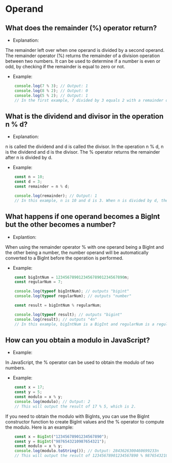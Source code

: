 # Operand

## What does the remainder (%) operator return?

- Explanation:

The remainder left over when one operand is divided by a second operand.
The remainder operator (%) returns the remainder of a division operation between two numbers. It can be used to determine if a number is even or odd, by checking if the remainder is equal to zero or not.

- Example:

```js
    console.log(7 % 3); // Output: 1
    console.log(8 % 2); // Output: 0
    console.log(5 % 2); // Output: 1
    // In the first example, 7 divided by 3 equals 2 with a remainder of 1, so the output is 1. In the second example, 8 divided by 2 equals 4 with no remainder, so the output is 0. In the third example, 5 divided by 2 equals 2 with a remainder of 1, so the output is 1.
```

## What is the dividend and divisor in the operation n % d?

- Explanation:

n is called the dividend and d is called the divisor.
In the operation n % d, n is the dividend and d is the divisor. The % operator returns the remainder after n is divided by d.

- Example:

```js
    const n = 10;
    const d = 3;
    const remainder = n % d;

    console.log(remainder); // Output: 1
    // In this example, n is 10 and d is 3. When n is divided by d, the remainder is 1, so remainder is assigned the value of 1.
```

## What happens if one operand becomes a BigInt but the other becomes a number?

- Explantion:

When using the remainder operator % with one operand being a BigInt and the other being a number, the number operand will be automatically converted to a BigInt before the operation is performed.

- Example:

```js
    const bigIntNum = 123456789012345678901234567890n;
    const regularNum = 7;

    console.log(typeof bigIntNum); // outputs "bigint"
    console.log(typeof regularNum); // outputs "number"

    const result = bigIntNum % regularNum;

    console.log(typeof result); // outputs "bigint"
    console.log(result); // outputs "4n"
    // In this example, bigIntNum is a BigInt and regularNum is a regular number. When the % operator is used to calculate the remainder of bigIntNum divided by regularNum, the number regularNum is automatically converted to a BigInt before the operation is performed. The result of the operation is also a BigInt.
```

## How can you obtain a modulo in JavaScript?

- Example: 

In JavaScript, the % operator can be used to obtain the modulo of two numbers.

- Example:

```js
    const x = 17;
    const y = 5;
    const modulo = x % y;
    console.log(modulo); // Output: 2
    // This will output the result of 17 % 5, which is 2.
```

If you need to obtain the modulo with BigInts, you can use the BigInt constructor function to create BigInt values and the % operator to compute the modulo. Here is an example:

```js
    const x = BigInt("12345678901234567890");
    const y = BigInt("9876543210987654321");
    const modulo = x % y;
    console.log(modulo.toString()); // Output: 2843626300460699233n
    // This will output the result of 12345678901234567890 % 9876543210987654321, which is 2843626300460699233. Note the n at the end of the result, which indicates that the value is a BigInt. To convert it to a regular number, you can use the toString() method.
```


